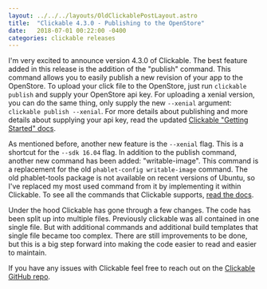 ```yaml
---
layout: ../../../layouts/OldClickablePostLayout.astro
title:  "Clickable 4.3.0 - Publishing to the OpenStore"
date:   2018-07-01 00:22:00 -0400
categories: clickable releases
---
```


I'm very excited to announce version 4.3.0 of Clickable. The best feature added
in this release is the addition of the "publish" command. This command allows
you to easily publish a new revision of your app to the OpenStore. To upload
your click file to the OpenStore, just run `clickable publish` and supply your
OpenStore api key. For uploading a xenial version, you can do the same thing,
only supply the new `--xenial` argument: `clickable publish --xenial`. For more
details about publishing and more details about supplying your api key, read
the updated
[Clickable "Getting Started" docs](http://clickable.bhdouglass.com/en/latest/getting-started.html#publishing-to-the-openstore).

As mentioned before, another new feature is the `--xenial` flag. This is a
shortcut for the `--sdk 16.04` flag. In addition to the publish command, another
new command has been added: "writable-image". This command is a replacement
for the old `phablet-config writable-image` command. The old phablet-tools
package is not available on recent versions of Ubuntu, so I've replaced my most
used command from it by implementing it within Clickable. To see all the
commands that Clickable supports,
[read the docs](http://clickable.bhdouglass.com/en/latest/commands.html).

Under the hood Clickable has gone through a few changes. The code has been split
up into multiple files. Previously clickable was all contained in one single
file. But with additional commands and additional build templates that single
file became too complex. There are still improvements to be done, but this is a
big step forward into making the code easier to read and easier to maintain.

If you have any issues with Clickable feel free to reach out on the
[Clickable GitHub repo](https://github.com/bhdouglass/clickable/issues).
